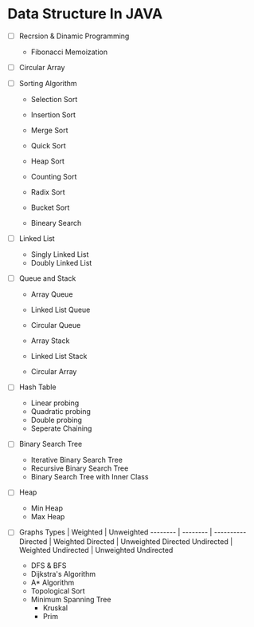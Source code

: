 # Data Structure In JAVA

- [ ] Recrsion & Dinamic Programming
    * Fibonacci Memoization

- [ ] Circular Array

- [ ] Sorting Algorithm
    * Selection Sort
    * Insertion Sort
    * Merge Sort
    * Quick Sort
    * Heap Sort
    * Counting Sort
    * Radix Sort
    * Bucket Sort

    * Bineary Search

- [ ] Linked List
    * Singly Linked List 
    * Doubly Linked List

- [ ] Queue and Stack
    * Array Queue
    * Linked List Queue
    * Circular Queue

    * Array Stack
    * Linked List Stack

    * Circular Array


- [ ] Hash Table
    * Linear probing
    * Quadratic probing 
    * Double probing
    * Seperate Chaining 

- [ ] Binary Search Tree
    * Iterative Binary Search Tree
    * Recursive Binary Search Tree
    * Binary Search Tree with Inner Class

- [ ] Heap
    * Min Heap
    * Max Heap

- [ ] Graphs
    Types | Weighted | Unweighted
    -------- | -------- | ----------
    Directed | Weighted Directed | Unweighted Directed
    Undirected | Weighted Undirected | Unweighted Undirected

    * DFS & BFS
    * Dijkstra's Algorithm
    * A* Algorithm
    * Topological Sort
    * Minimum Spanning Tree
        * Kruskal
        * Prim